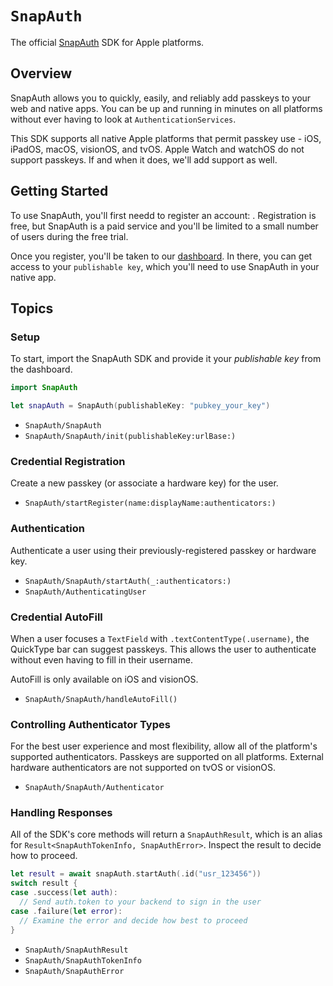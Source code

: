 # ``SnapAuth``

The official [SnapAuth](https://www.snapauth.app) SDK for Apple platforms.

## Overview

SnapAuth allows you to quickly, easily, and reliably add passkeys to your web and native apps.
You can be up and running in minutes on all platforms without ever having to look at `AuthenticationServices`.

This SDK supports all native Apple platforms that permit passkey use - iOS, iPadOS, macOS, visionOS, and tvOS.
Apple Watch and watchOS do not support passkeys.
If and when it does, we'll add support as well.

## Getting Started

To use SnapAuth, you'll first needd to register an account: [](https://www.snapauth.app/register).
Registration is free, but SnapAuth is a paid service and you'll be limited to a small number of users during the free trial.

Once you register, you'll be taken to our [dashboard](https://dashboard.snapauth.app).
In there, you can get access to your `publishable key`, which you'll need to use SnapAuth in your native app.

## Topics

### Setup

To start, import the SnapAuth SDK and provide it your _publishable key_ from the dashboard.

```swift
import SnapAuth

let snapAuth = SnapAuth(publishableKey: "pubkey_your_key")
```

- ``SnapAuth/SnapAuth``
- ``SnapAuth/SnapAuth/init(publishableKey:urlBase:)``

### Credential Registration

Create a new passkey (or associate a hardware key) for the user.

- ``SnapAuth/startRegister(name:displayName:authenticators:)``

### Authentication

Authenticate a user using their previously-registered passkey or hardware key.

- ``SnapAuth/SnapAuth/startAuth(_:authenticators:)``
- ``SnapAuth/AuthenticatingUser``

### Credential AutoFill

When a user focuses a `TextField` with `.textContentType(.username)`, the QuickType bar can suggest passkeys.
This allows the user to authenticate without even having to fill in their username.

AutoFill is only available on iOS and visionOS. 

- ``SnapAuth/SnapAuth/handleAutoFill()``

### Controlling Authenticator Types

For the best user experience and most flexibility, allow all of the platform's supported authenticators.
Passkeys are supported on all platforms.
External hardware authenticators are not supported on tvOS or visionOS.

- ``SnapAuth/SnapAuth/Authenticator``

### Handling Responses

All of the SDK's core methods will return a `SnapAuthResult`, which is an alias for `Result<SnapAuthTokenInfo, SnapAuthError>`.
Inspect the result to decide how to proceed.

```swift
let result = await snapAuth.startAuth(.id("usr_123456"))
switch result {
case .success(let auth):
  // Send auth.token to your backend to sign in the user
case .failure(let error):
  // Examine the error and decide how best to proceed
}
```

- ``SnapAuth/SnapAuthResult``
- ``SnapAuth/SnapAuthTokenInfo``
- ``SnapAuth/SnapAuthError``

